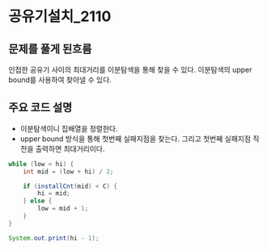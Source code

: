 # 공유기설치_2110
## 문제를 풀게 된흐름
인접한 공유기 사이의 최대거리를 이분탐색을 통해 찾을 수 있다. 이분탐색의 upper bound를 사용하여 찾아낼 수 있다.
## 주요 코드 설명
- 이분탐색이니 집배열을 정렬한다.
- upper bound 방식을 통해 첫번째 실패지점을 찾는다. 그리고 첫번째 실패지점 직전을 출력하면 최대거리이다.
```Java
while (low < hi) {
    int mid = (low + hi) / 2;

    if (installCnt(mid) < C) {
        hi = mid;
    } else {
        low = mid + 1;
    }
}

System.out.print(hi - 1);
```
